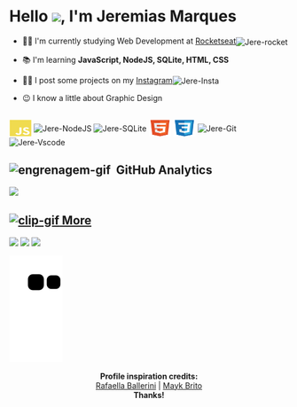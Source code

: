 <h1 align="left">Hello <img src="https://raw.githubusercontent.com/kaueMarques/kaueMarques/master/hi.gif" width="30px">, I'm Jeremias Marques</h1>

- 👨‍🎓 I'm currently studying Web Development at <a href="https://github.com/Rocketseat">Rocketseat</a><img align="center" alt="Jere-rocket" height="30" width="40" src="http://www.onsoluti.com.br/imagens/foguete-site-em-breve.gif">

- 📚 I'm learning **JavaScript, NodeJS, SQLite, HTML, CSS**

- 👨‍💻 I post some projects on my <a href="https://www.instagram.com/jereemarques/">Instagram</a><img align="center" alt="Jere-Insta" height="25" src="https://www.logo.wine/a/logo/Instagram/Instagram-Glyph-Color-Logo.wine.svg">

- 😉 I know a little about Graphic Design

<div style="display: inline_block" align="left"><br>
  <img align="center" alt="Jere-Js" height="30" width="40" src="https://raw.githubusercontent.com/devicons/devicon/master/icons/javascript/javascript-plain.svg">
  <img align="center" alt="Jere-NodeJS" height="30" width="40" src="https://cdn.jsdelivr.net/gh/devicons/devicon/icons/nodejs/nodejs-original.svg">
  <img align="center" alt="Jere-SQLite" height="30" width="40" src="https://cdn.jsdelivr.net/gh/devicons/devicon/icons/sqlite/sqlite-original.svg">
  <img align="center" alt="Jere-HTML" height="30" width="40" src="https://raw.githubusercontent.com/devicons/devicon/master/icons/html5/html5-original.svg">
  <img align="center" alt="Jere-CSS" height="30" width="40" src="https://raw.githubusercontent.com/devicons/devicon/master/icons/css3/css3-original.svg">
  <img align="center" alt="Jere-Git" height="30" width="40" src="https://cdn.jsdelivr.net/gh/devicons/devicon/icons/git/git-original.svg">
  <img align="center" alt="Jere-Vscode" height="30" width="40" src="https://cdn.jsdelivr.net/gh/devicons/devicon/icons/vscode/vscode-original.svg">
  
  <!-- <img align="right" alt="Jere-programming" height="200" src="https://cdn.discordapp.com/attachments/923376412012974110/944244629484765254/Webp.net-gifmaker_1.gif"> -->
</div>

## <img alt="engrenagem-gif" height="30" src="https://acegif.com/wp-content/uploads/loading-73.gif"> &nbsp;GitHub Analytics

<div align="rigth">
  <a href="https://github.com/jeremarques">
  <img height="180em" src="https://github-readme-stats.vercel.app/api?username=jeremarques&show_icons=true&theme=tokyonight&include_all_commits=true"/>
</div>
  
## <img alt="clip-gif" height="30" src="https://cdn.discordapp.com/attachments/923376412012974110/944038515560300644/output_MxbuuA.gif">&nbsp;More
<div align="left" >
  <a href="https://instagram.com/jereemarques" target="_blank"><img height="35" src="https://www.logo.wine/a/logo/Instagram/Instagram-Glyph-Color-Logo.wine.svg" target="_blank"></a>
  <a href="https://www.linkedin.com/in/jeremiasmarques/" target="_blank"><img height="35" src="https://img.icons8.com/color/48/000000/linkedin.png" target="_blank"></a>
  <a href="mailto:contactjeremarques@gmail.com" target="_blank"><img height="35" src="https://www.logo.wine/a/logo/Gmail/Gmail-Logo.wine.svg" target="_blank"></a>
</div>
  
  ![Snake animation](https://github.com/DEVJere/DEVJere/blob/output/github-contribution-grid-snake.svg)
<div align="center">
  <strong align="center">Profile inspiration credits:</strong><br>
  <a href="https://github.com/rafaballerini">Rafaella Ballerini</a>&nbsp;|&nbsp;<a href="https://github.com/maykbrito">Mayk Brito</a><br>
  <strong>Thanks!</strong>
  <!-- <img align="center" alt="Jere-likes" height="30" src="https://i.pinimg.com/originals/46/62/2b/46622b3e86e100c8dc11795b02f2ae90.gif"><br> -->
</div>
